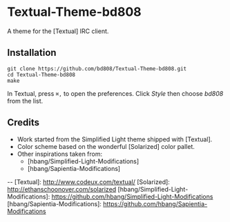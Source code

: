 Textual-Theme-bd808
===================

A theme for the [Textual] IRC client.

Installation
------------

    git clone https://github.com/bd808/Textual-Theme-bd808.git
    cd Textual-Theme-bd808
    make

In Textual, press `⌘,` to open the preferences. Click _Style_ then choose
_bd808_ from the list.

Credits
-------
* Work started from the Simplified Light theme shipped with [Textual].
* Color scheme based on the wonderful [Solarized] color pallet.
* Other inspirations taken from:
  * [hbang/Simplified-Light-Modifications]
  * [hbang/Sapientia-Modifications]

--
[Textual]: http://www.codeux.com/textual/
[Solarized]: http://ethanschoonover.com/solarized
[hbang/Simplified-Light-Modifications]: https://github.com/hbang/Simplified-Light-Modifications
[hbang/Sapientia-Modifications]: https://github.com/hbang/Sapientia-Modifications

